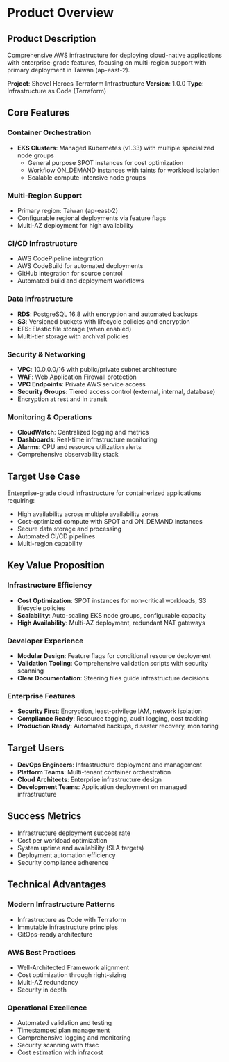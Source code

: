 # Product Overview

## Product Description
Comprehensive AWS infrastructure for deploying cloud-native applications with enterprise-grade features, focusing on multi-region support with primary deployment in Taiwan (ap-east-2).

**Project**: Shovel Heroes Terraform Infrastructure
**Version**: 1.0.0
**Type**: Infrastructure as Code (Terraform)

## Core Features

### Container Orchestration
- **EKS Clusters**: Managed Kubernetes (v1.33) with multiple specialized node groups
  - General purpose SPOT instances for cost optimization
  - Workflow ON_DEMAND instances with taints for workload isolation
  - Scalable compute-intensive node groups

### Multi-Region Support
- Primary region: Taiwan (ap-east-2)
- Configurable regional deployments via feature flags
- Multi-AZ deployment for high availability

### CI/CD Infrastructure
- AWS CodePipeline integration
- AWS CodeBuild for automated deployments
- GitHub integration for source control
- Automated build and deployment workflows

### Data Infrastructure
- **RDS**: PostgreSQL 16.8 with encryption and automated backups
- **S3**: Versioned buckets with lifecycle policies and encryption
- **EFS**: Elastic file storage (when enabled)
- Multi-tier storage with archival policies

### Security & Networking
- **VPC**: 10.0.0.0/16 with public/private subnet architecture
- **WAF**: Web Application Firewall protection
- **VPC Endpoints**: Private AWS service access
- **Security Groups**: Tiered access control (external, internal, database)
- Encryption at rest and in transit

### Monitoring & Operations
- **CloudWatch**: Centralized logging and metrics
- **Dashboards**: Real-time infrastructure monitoring
- **Alarms**: CPU and resource utilization alerts
- Comprehensive observability stack

## Target Use Case
Enterprise-grade cloud infrastructure for containerized applications requiring:
- High availability across multiple availability zones
- Cost-optimized compute with SPOT and ON_DEMAND instances
- Secure data storage and processing
- Automated CI/CD pipelines
- Multi-region capability

## Key Value Proposition

### Infrastructure Efficiency
- **Cost Optimization**: SPOT instances for non-critical workloads, S3 lifecycle policies
- **Scalability**: Auto-scaling EKS node groups, configurable capacity
- **High Availability**: Multi-AZ deployment, redundant NAT gateways

### Developer Experience
- **Modular Design**: Feature flags for conditional resource deployment
- **Validation Tooling**: Comprehensive validation scripts with security scanning
- **Clear Documentation**: Steering files guide infrastructure decisions

### Enterprise Features
- **Security First**: Encryption, least-privilege IAM, network isolation
- **Compliance Ready**: Resource tagging, audit logging, cost tracking
- **Production Ready**: Automated backups, disaster recovery, monitoring

## Target Users
- **DevOps Engineers**: Infrastructure deployment and management
- **Platform Teams**: Multi-tenant container orchestration
- **Cloud Architects**: Enterprise infrastructure design
- **Development Teams**: Application deployment on managed infrastructure

## Success Metrics
- Infrastructure deployment success rate
- Cost per workload optimization
- System uptime and availability (SLA targets)
- Deployment automation efficiency
- Security compliance adherence

## Technical Advantages

### Modern Infrastructure Patterns
- Infrastructure as Code with Terraform
- Immutable infrastructure principles
- GitOps-ready architecture

### AWS Best Practices
- Well-Architected Framework alignment
- Cost optimization through right-sizing
- Multi-AZ redundancy
- Security in depth

### Operational Excellence
- Automated validation and testing
- Timestamped plan management
- Comprehensive logging and monitoring
- Security scanning with tfsec
- Cost estimation with infracost
